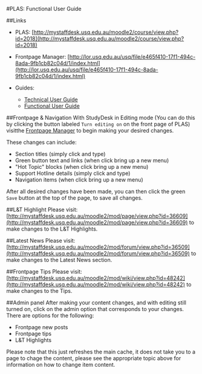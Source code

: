 #PLAS: Functional User Guide

##Links 
 - PLAS: [http://mystaffdesk.usq.edu.au/moodle2/course/view.php?id=2018](http://mystaffdesk.usq.edu.au/moodle2/course/view.php?id=2018)
 - Frontpage Manager: [http://lor.usq.edu.au/usq/file/e465f410-17f1-494c-8ada-9fb1cb82c04d/1/index.html](http://lor.usq.edu.au/usq/file/e465f410-17f1-494c-8ada-9fb1cb82c04d/1/index.html)

 - Guides:
   - [Technical User Guide](https://gitcdn.xyz/repo/USQ-Media-Services/PLAS/master/guides/Technical-User-Guide.html)
   - [Functional User Guide](https://gitcdn.xyz/repo/USQ-Media-Services/PLAS/master/guides/Functional-User-Guide.html)


##Frontpage & Navigation
With StudyDesk in Editing mode (You can do this by clicking the button labeled `Turn editing on`
on the front page of PLAS) visitthe [Frontpage Manager](http://lor.usq.edu.au/usq/file/e465f410-17f1-494c-8ada-9fb1cb82c04d/1/meta-manger.html) to begin making your desired changes.

These changes can include:
 - Section titles (simply click and type)
 - Green button text and links (when click bring up a new menu)
 - "Hot Topic" blocks (when click bring up a new menu)
 - Support Hotline details (simply click and type)
 - Navigation items (when click bring up a new menu)


After all desired changes have been made, you can then click the green `Save` button
at the top of the page, to save all changes.

##L&T Highlight
Please visit: [http://mystaffdesk.usq.edu.au/moodle2/mod/page/view.php?id=36609](http://mystaffdesk.usq.edu.au/moodle2/mod/page/view.php?id=36609)
to make changes to the L&T Highlights.

##Latest News
Please visit: [http://mystaffdesk.usq.edu.au/moodle2/mod/forum/view.php?id=36509](http://mystaffdesk.usq.edu.au/moodle2/mod/forum/view.php?id=36509)
to make changes to the Latest News section.

##Frontpage Tips
Please visit: [http://mystaffdesk.usq.edu.au/moodle2/mod/wiki/view.php?id=48242](http://mystaffdesk.usq.edu.au/moodle2/mod/wiki/view.php?id=48242)
to make changes to the Tips.


##Admin panel
After making your content changes, and with editing still turned on, click on the admin option that corresponds to your changes.
There are options for the following:
 - Frontpage new posts
 - Frontpage tips
 - L&T Highlights

Please note that this just refreshes the main cache, it does not take you to a page to chage the content, please see the appropriate topic above for information on how to change item content.
